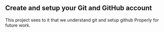 ## Create and setup your Git and GitHub account 

This project sees to it that we understand git and setup github Properly for future work.